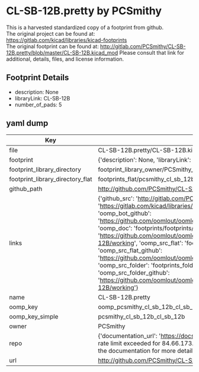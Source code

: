 # CL-SB-12B.pretty by PCSmithy  
This is a harvested standardized copy of a footprint from github.  
The original project can be found at:  
https://gitlab.com/kicad/libraries/kicad-footprints  
The original footprint can be found at:
http://gitlab.com/PCSmithy/CL-SB-12B.pretty/blob/master/CL-SB-12B.kicad_mod
Please consult that link for additional, details, files, and license information.  
## Footprint Details
* description: None  
* libraryLink: CL-SB-12B  
* number_of_pads: 5  
## yaml dump  
| Key | Value |  
| --- | --- |  
| file | CL-SB-12B.pretty/CL-SB-12B.kicad_mod |  
| footprint | {'description': None, 'libraryLink': 'CL-SB-12B', 'number_of_pads': 5} |  
| footprint_library_directory | footprint_library_owner/PCSmithy_CL-SB-12B.pretty |  
| footprint_library_directory_flat | footprints_flat/pcsmithy_cl_sb_12b_cl_sb_12b/working |  
| github_path | http://github.com/PCSmithy/CL-SB-12B.pretty/blob/master/CL-SB-12B.kicad_mod |  
| links | {'github_src': 'http://gitlab.com/PCSmithy/CL-SB-12B.pretty/blob/master/CL-SB-12B.kicad_mod', 'github_src_repo': 'https://gitlab.com/kicad/libraries/kicad-footprints', 'oomp_bot': 'footprints/pcsmithy_cl_sb_12b_cl_sb_12b/working', 'oomp_bot_github': 'https://github.com/oomlout/oomlout_oomp_footprint_bot/tree/main/footprints/pcsmithy_cl_sb_12b_cl_sb_12b/working', 'oomp_doc': 'footprints/footprints/PCSmithy/CL-SB-12B/CL-SB-12B/working/', 'oomp_doc_github': 'https://github.com/oomlout/oomlout_oomp_footprint_doc/tree/main/footprints/footprints/PCSmithy/CL-SB-12B/CL-SB-12B/working', 'oomp_src_flat': 'footprints_flat/footprints_flat/pcsmithy_cl_sb_12b_cl_sb_12b/working', 'oomp_src_flat_github': 'https://github.com/oomlout/oomlout_oomp_footprint_src/tree/main/footprints_flat/pcsmithy_cl_sb_12b_cl_sb_12b/working', 'oomp_src_folder': 'footprints_folder/footprints_folder/PCSmithy/CL-SB-12B/CL-SB-12B/working', 'oomp_src_folder_github': 'https://github.com/oomlout/oomlout_oomp_footprint_src/tree/main/footprints_folder/PCSmithy/CL-SB-12B/CL-SB-12B/working'} |  
| name | CL-SB-12B.pretty |  
| oomp_key | oomp_pcsmithy_cl_sb_12b_cl_sb_12b |  
| oomp_key_simple | pcsmithy_cl_sb_12b_cl_sb_12b |  
| owner | PCSmithy |  
| repo | {'documentation_url': 'https://docs.github.com/rest/overview/resources-in-the-rest-api#rate-limiting', 'message': "API rate limit exceeded for 84.66.173.59. (But here's the good news: Authenticated requests get a higher rate limit. Check out the documentation for more details.)"} |  
| url | http://github.com/PCSmithy/CL-SB-12B.pretty |  

